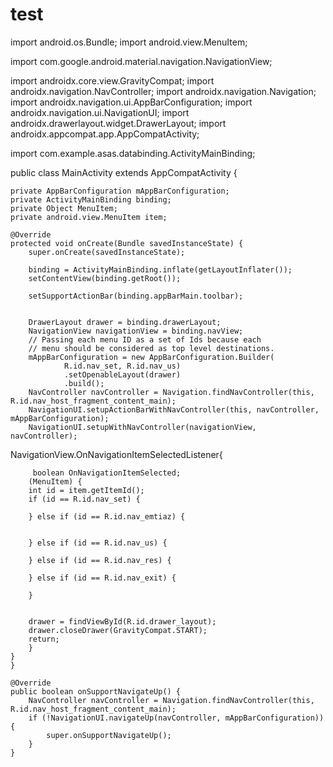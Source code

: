 # test
import android.os.Bundle;
import android.view.MenuItem;

import com.google.android.material.navigation.NavigationView;

import androidx.core.view.GravityCompat;
import androidx.navigation.NavController;
import androidx.navigation.Navigation;
import androidx.navigation.ui.AppBarConfiguration;
import androidx.navigation.ui.NavigationUI;
import androidx.drawerlayout.widget.DrawerLayout;
import androidx.appcompat.app.AppCompatActivity;


import com.example.asas.databinding.ActivityMainBinding;

public class MainActivity extends AppCompatActivity {

    private AppBarConfiguration mAppBarConfiguration;
    private ActivityMainBinding binding;
    private Object MenuItem;
    private android.view.MenuItem item;

    @Override
    protected void onCreate(Bundle savedInstanceState) {
        super.onCreate(savedInstanceState);

        binding = ActivityMainBinding.inflate(getLayoutInflater());
        setContentView(binding.getRoot());

        setSupportActionBar(binding.appBarMain.toolbar);


        DrawerLayout drawer = binding.drawerLayout;
        NavigationView navigationView = binding.navView;
        // Passing each menu ID as a set of Ids because each
        // menu should be considered as top level destinations.
        mAppBarConfiguration = new AppBarConfiguration.Builder(
                R.id.nav_set, R.id.nav_us)
                .setOpenableLayout(drawer)
                .build();
        NavController navController = Navigation.findNavController(this, R.id.nav_host_fragment_content_main);
        NavigationUI.setupActionBarWithNavController(this, navController, mAppBarConfiguration);
        NavigationUI.setupWithNavController(navigationView, navController);
NavigationView.OnNavigationItemSelectedListener{


         boolean OnNavigationItemSelected;
        (MenuItem) {
        int id = item.getItemId();
        if (id == R.id.nav_set) {

        } else if (id == R.id.nav_emtiaz) {


        } else if (id == R.id.nav_us) {

        } else if (id == R.id.nav_res) {

        } else if (id == R.id.nav_exit) {

        }


        drawer = findViewById(R.id.drawer_layout);
        drawer.closeDrawer(GravityCompat.START);
        return;
        }
    }
    }

    @Override
    public boolean onSupportNavigateUp() {
        NavController navController = Navigation.findNavController(this, R.id.nav_host_fragment_content_main);
        if (!NavigationUI.navigateUp(navController, mAppBarConfiguration)) {
            super.onSupportNavigateUp();
        }
    }
